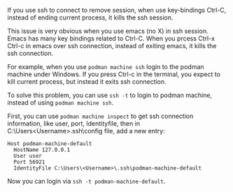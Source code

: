 If you use ssh to connect to remove session,
when use key-bindings Ctrl-C, instead of ending current process,
it kills the ssh session.

This issue is very obvious when you use emacs (no X) in ssh session.
Emacs has many key bindings related to Ctrl-C.
When you prcess Ctrl-x Ctrl-c in emacs over ssh connection,
instead of exiting emacs, it kills the ssh connection.

For example, when you use `podman machine ssh` login to the podman machine under Windows.
If you press Ctrl-c in the terminal, you expect to kill current process,
but instead it exits ssh connection.

To solve this problem, you can use `ssh -t` to login to podman machine,
instead of using `podman machine ssh`.

First, you can use `podman machine inspect` to get ssh connection information,
like user, port, Identityfile, then in C:\Users\<Username>\.ssh\config file,
add a new entry:
```
Host podman-machine-default
  HostName 127.0.0.1
  User user
  Port 56921
  IdentityFile C:\Users\<Username>\.ssh\podman-machine-default
```
Now you can login via `ssh -t podman-machine-default`.
